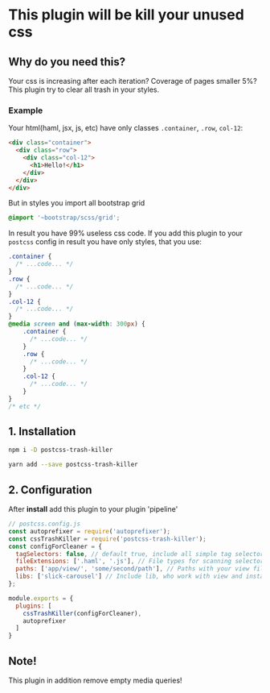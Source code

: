 # This plugin will be kill your unused css

## Why do you need this?

Your css is increasing after each iteration? Coverage of pages smaller 5%? This plugin try to clear all trash in your styles.

### Example

Your html(haml, jsx, js, etc) have only classes `.container`, `.row`, `col-12`:
```html
<div class="container">
  <div class="row">
    <div class="col-12">
      <h1>Hello!</h1>
    </div>
  </div>
</div>
```
But in styles you import all bootstrap grid
```scss
@import '~bootstrap/scss/grid';
```
In result you have 99% useless css code.
If you add this plugin to your `postcss` config in result you have only styles, that you use:

```css
.container {
  /* ...code... */
}
.row {
  /* ...code... */
}
.col-12 {
  /* ...code... */
}
@media screen and (max-width: 300px) {
    .container {
      /* ...code... */
    }
    .row {
      /* ...code... */
    }
    .col-12 {
      /* ...code... */
    }
}
/* etc */
```


## 1. Installation

```sh
npm i -D postcss-trash-killer
```
```sh
yarn add --save postcss-trash-killer
```

## 2. Configuration

After **install** add this plugin to your plugin 'pipeline'
```js
// postcss.config.js
const autoprefixer = require('autoprefixer');
const cssTrashKiller = require('postcss-trash-killer');
const configForCleaner = {
  tagSelectors: false, // default true, include all simple tag selectors(html, body, *, h1, but not `.className h1`
  fileExtensions: ['.haml', '.js'], // File types for scanning selectors
  paths: ['app/view/', 'some/second/path'], // Paths with your view files
  libs: ['slick-carousel'] // Include lib, who work with view and installed via npm(yarn) and located in node_modules in root dir
};

module.exports = {
  plugins: [
    cssTrashKiller(configForCleaner),
    autoprefixer
  ]
}
```

## Note!
This plugin in addition remove empty media queries!
